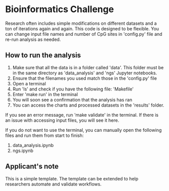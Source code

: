 # Bioinformatics Challenge

Research often includes simple modifications on different datasets and a ton of iterations again and again. This code is designed to be flexible. You can change input file names and number of CpG sites in 'config.py' file and re-run analysis as needed.

## How to run the analysis

1. Make sure that all the data is in a folder called 'data'. This folder must be in the same directory as 'data_analysis' and 'ngs' Jupyter notebooks.
2. Ensure that the filenames you used match those in the 'config.py' file
3. Open a terminal
4. Run 'ls' and check if you have the following file: 'Makefile'
5. Enter 'make run' in the terminal
6. You will soon see a confirmation that the analysis has ran
7. You can access the charts and processed datasets in the 'results' folder.

If you see an error message, run 'make validate' in the terminal. If there is an issue with accessing input files, you will see it here.

If you do not want to use the terminal, you can manually open the following files and run them from start to finish:
1. data_analysis.ipynb
2. ngs.ipynb

## Applicant's note
This is a simple template. The template can be extended to help researchers automate and validate workflows.
